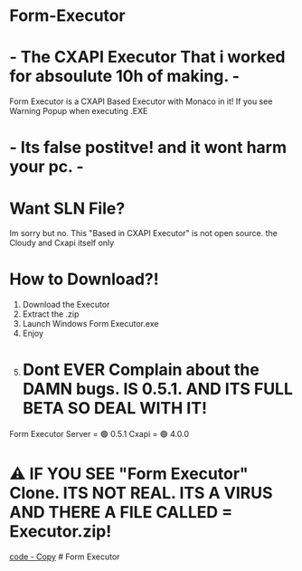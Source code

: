 # Form-Executor

# - The CXAPI Executor That i worked for absoulute 10h of making. -

Form Executor is a CXAPI Based Executor with Monaco in it!
If you see Warning Popup when executing .EXE

# - Its false postitve! and it wont harm your pc. -

# Want SLN File?
Im sorry but no. This "Based in CXAPI Executor" is not open source. the Cloudy and Cxapi itself only

# How to Download?!
1) Download the Executor
2) Extract the .zip
3) Launch Windows Form Executor.exe
4) Enjoy
5) # Dont EVER Complain about the DAMN bugs. IS 0.5.1. AND ITS FULL BETA SO DEAL WITH IT!

Form Executor Server = 🟢 0.5.1
Cxapi = 🟢 4.0.0

# ⚠️ IF YOU SEE "Form Executor" Clone. ITS NOT REAL. ITS A VIRUS AND THERE A FILE CALLED = Executor.zip!

[code - Copy](https://github.com/user-attachments/assets/90b260d2-39ee-4c43-ab5d-eae681c0e25f) # Form Executor
